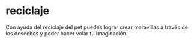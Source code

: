 # reciclaje
Con ayuda del reciclaje del pet puedes lograr crear maravillas a través de los desechos y poder hacer volar tu imaginación.
